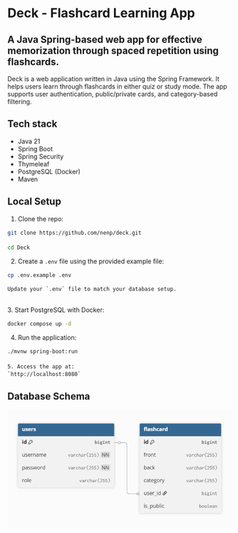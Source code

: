 # Deck - Flashcard Learning App

## A Java Spring-based web app for effective memorization through spaced repetition using flashcards.

Deck is a web application written in Java using the Spring Framework.
It helps users learn through flashcards in either quiz or study mode.
The app supports user authentication, public/private cards, and category-based filtering.


## Tech stack

- Java 21
- Spring Boot
- Spring Security
- Thymeleaf
- PostgreSQL (Docker)
- Maven

## Local Setup

1. Clone the repo:

```bash
git clone https://github.com/nenp/deck.git

cd Deck
```

2. Create a `.env` file using the provided example file:
```bash
cp .env.example .env
```
    Update your `.env` file to match your database setup.

&nbsp;<br>
3. Start PostgreSQL with Docker:
```bash
docker compose up -d
```

4. Run the application:
```bash
./mvnw spring-boot:run

5. Access the app at:
`http://localhost:8080`

```
## Database Schema

![Database Schema](https://github.com/Nenp/Deck/blob/master/docs/schema.png?raw=true)
